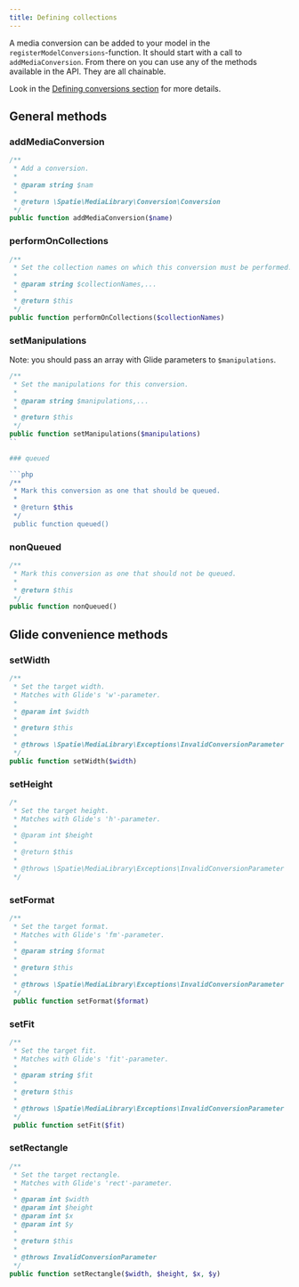 ```yaml
---
title: Defining collections
---
```


A media conversion can be added to your model in the `registerModelConversions`-function.
It should start with a call to `addMediaConversion`. From there on you can use any of
the methods available in the API. They are all chainable.

Look in the [Defining conversions section](/v3/converting-images/defining-conversions/)
for more details.

## General methods

### addMediaConversion

```php
/**
 * Add a conversion.
 *
 * @param string $nam
 *
 * @return \Spatie\MediaLibrary\Conversion\Conversion
 */
public function addMediaConversion($name)
```

### performOnCollections

```php
/**
 * Set the collection names on which this conversion must be performed.
 *
 * @param string $collectionNames,...
 *
 * @return $this
 */
public function performOnCollections($collectionNames)
``` 

### setManipulations

Note: you should pass an array with Glide parameters to `$manipulations`.

```php
/**
 * Set the manipulations for this conversion.
 *
 * @param string $manipulations,...
 *
 * @return $this
 */
public function setManipulations($manipulations)
``

### queued

```php 
/**
 * Mark this conversion as one that should be queued.
 *
 * @return $this
 */
 public function queued()
```

### nonQueued

```php 
/**
 * Mark this conversion as one that should not be queued.
 *
 * @return $this
 */
public function nonQueued()
```

## Glide convenience methods

### setWidth
```php 
/**
 * Set the target width.
 * Matches with Glide's 'w'-parameter.
 *
 * @param int $width
 *
 * @return $this
 *
 * @throws \Spatie\MediaLibrary\Exceptions\InvalidConversionParameter
 */ 
public function setWidth($width)
```

### setHeight

```php 
/*
 * Set the target height.
 * Matches with Glide's 'h'-parameter.
 *
 * @param int $height
 *
 * @return $this
 *
 * @throws \Spatie\MediaLibrary\Exceptions\InvalidConversionParameter
 */
 ```
 
### setFormat
 
```php
/**
 * Set the target format.
 * Matches with Glide's 'fm'-parameter.
 *
 * @param string $format
 *
 * @return $this
 *
 * @throws \Spatie\MediaLibrary\Exceptions\InvalidConversionParameter
 */
 public function setFormat($format)
 ``` 
 
### setFit
 
```php 
/**
 * Set the target fit.
 * Matches with Glide's 'fit'-parameter.
 *
 * @param string $fit
 *
 * @return $this
 *
 * @throws \Spatie\MediaLibrary\Exceptions\InvalidConversionParameter
 */
 public function setFit($fit)
 ```
 
### setRectangle
 
```php 
/**
 * Set the target rectangle.
 * Matches with Glide's 'rect'-parameter.
 *
 * @param int $width
 * @param int $height
 * @param int $x
 * @param int $y
 *
 * @return $this
 *
 * @throws InvalidConversionParameter
 */
public function setRectangle($width, $height, $x, $y)
```


